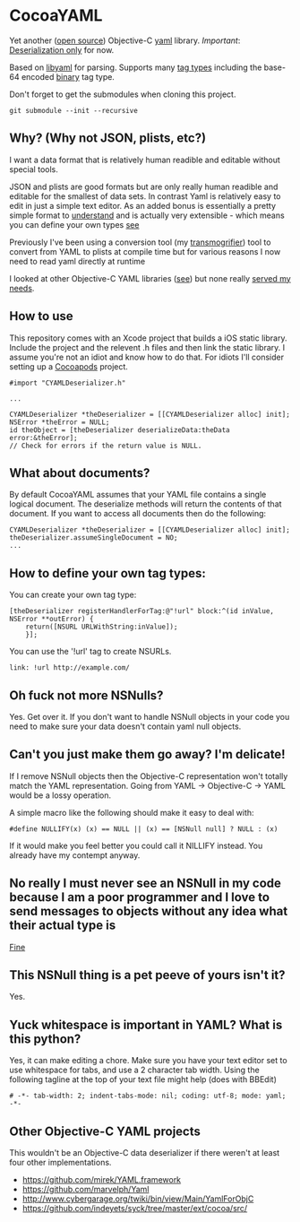 # CocoaYAML

Yet another ([open source][]) Objective-C [yaml][] library. _Important_: [Deserialization only][#4] for now.

Based on [libyaml][] for parsing. Supports many [tag types][] including the base-64 encoded [binary][] tag type.

Don't forget to get the submodules when cloning this project.

    git submodule --init --recursive

   [yaml]: http://yaml.org
   [#4]: https://github.com/schwa/CocoaYAML/issues/4
   [open source]: https://github.com/schwa/CocoaYAML/blob/master/LICENSE.txt
   [libyaml]: http://pyyaml.org/wiki/LibYAML
   [binary]: http://yaml.org/type/binary.html
   [tag types]: http://yaml.org/type/

## Why? (Why not JSON, plists, etc?)

I want a data format that is relatively human readible and editable without special tools.

JSON and plists are good formats but are only really human readible and editable for the smallest of data sets. In contrast Yaml is relatively easy to edit in just a simple text editor. As an added bonus is essentially a pretty simple format to [understand][] and is actually very extensible - which means you can define your own types [see](#how-to-define-your-own-tag-types)

Previously I've been using a conversion tool (my [transmogrifier][]) tool to convert from YAML to plists at compile time but for various reasons I now need to read yaml directly at runtime

I looked at other Objective-C YAML libraries ([see](#other-objective-c-yaml-projects)) but none really [served my needs][NIH].

  [understand]: http://en.wikipedia.org/wiki/Yaml
  [transmogrifier]: https://github.com/schwa/transmogrifier
  [NIH]: http://en.wikipedia.org/wiki/Not_invented_here

## How to use

This repository comes with an Xcode project that builds a iOS static library. Include the project and the relevent .h files and then link the static library. I assume you're not an idiot and know how to do that. For idiots I'll consider setting up a [Cocoapods][#7] project.

    #import "CYAMLDeserializer.h"

    ...

    CYAMLDeserializer *theDeserializer = [[CYAMLDeserializer alloc] init];
    NSError *theError = NULL;
    id theObject = [theDeserializer deserializeData:theData error:&theError];
    // Check for errors if the return value is NULL.
        
[#7]: https://github.com/schwa/CocoaYAML/issues/7

## What about documents?

By default CocoaYAML assumes that your YAML file contains a single logical document. The deserialize methods will return the contents of that document. If you want to access all documents then do the following:

    CYAMLDeserializer *theDeserializer = [[CYAMLDeserializer alloc] init];
    theDeserializer.assumeSingleDocument = NO;
    ...

## How to define your own tag types:

You can create your own tag type:

    [theDeserializer registerHandlerForTag:@"!url" block:^(id inValue, NSError **outError) {
        return([NSURL URLWithString:inValue]);
        }];
        
You can use the '!url' tag to create NSURLs.

    link: !url http://example.com/

## Oh fuck not more NSNulls?

Yes. Get over it. If you don't want to handle NSNull objects in your code you need to make sure your data doesn't contain yaml null objects.

## Can't you just make them go away? I'm delicate!

If I remove NSNull objects then the Objective-C representation won't totally match the YAML representation. Going from YAML -> Objective-C -> YAML would be a lossy operation.

A simple macro like the following should make it easy to deal with:

    #define NULLIFY(x) (x) == NULL || (x) == [NSNull null] ? NULL : (x)
    
If it would make you feel better you could call it NILLIFY instead. You already have my contempt anyway.

## No really I must never see an NSNull in my code because I am a poor programmer and I love to send messages to objects without any idea what their actual type is

[Fine][#9]

   [#9]: https://github.com/schwa/CocoaYAML/issues/9
   
## This NSNull thing is a pet peeve of yours isn't it?

Yes.

## Yuck whitespace is important in YAML? What is this python?

Yes, it can make editing a chore. Make sure you have your text editor set to use whitespace for tabs, and use a 2 character tab width. Using the following tagline at the top of your text file might help (does with BBEdit)

    # -*- tab-width: 2; indent-tabs-mode: nil; coding: utf-8; mode: yaml; -*-

## Other Objective-C YAML projects

This wouldn't be an Objective-C data deserializer if there weren't at least four other implementations.

* https://github.com/mirek/YAML.framework
* https://github.com/marvelph/Yaml
* http://www.cybergarage.org/twiki/bin/view/Main/YamlForObjC
* https://github.com/indeyets/syck/tree/master/ext/cocoa/src/

   